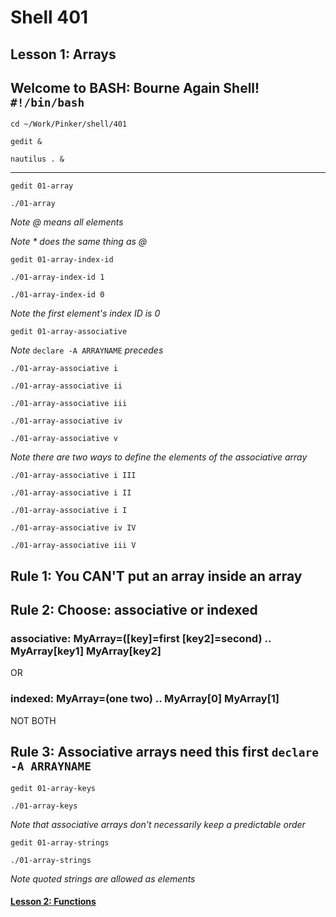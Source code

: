 # Shell 401
## Lesson 1: Arrays
## Welcome to BASH: Bourne Again Shell! `#!/bin/bash`

`cd ~/Work/Pinker/shell/401`

`gedit &`

`nautilus . &`
___

`gedit 01-array`

`./01-array`

*Note @ means all elements*

*Note * does the same thing as @*

`gedit 01-array-index-id`

`./01-array-index-id 1`

`./01-array-index-id 0`

*Note the first element's index ID is 0*

`gedit 01-array-associative`

*Note* `declare -A ARRAYNAME` *precedes*

`./01-array-associative i`

`./01-array-associative ii`

`./01-array-associative iii`

`./01-array-associative iv`

`./01-array-associative v`

*Note there are two ways to define the elements of the associative array*

`./01-array-associative i III`

`./01-array-associative i II`

`./01-array-associative i I`

`./01-array-associative iv IV`

`./01-array-associative iii V`

## Rule 1: You CAN'T put an array inside an array
## Rule 2: Choose: associative or indexed
### associative: MyArray=([key]=first [key2]=second) .. MyArray[key1] MyArray[key2]
OR
### indexed: MyArray=(one two) .. MyArray[0] MyArray[1]
NOT BOTH
## Rule 3: Associative arrays need this first `declare -A ARRAYNAME`

`gedit 01-array-keys`

`./01-array-keys`

*Note that associative arrays don't necessarily keep a predictable order*

`gedit 01-array-strings`

`./01-array-strings`

*Note quoted strings are allowed as elements*

#### [Lesson 2: Functions](https://github.com/inkVerb/pinker/blob/master/401-shell/Lesson-02.md)
